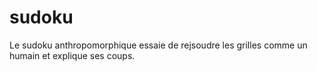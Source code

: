 # sudoku
Le sudoku anthropomorphique essaie de rejsoudre les grilles comme un humain et explique ses coups.
